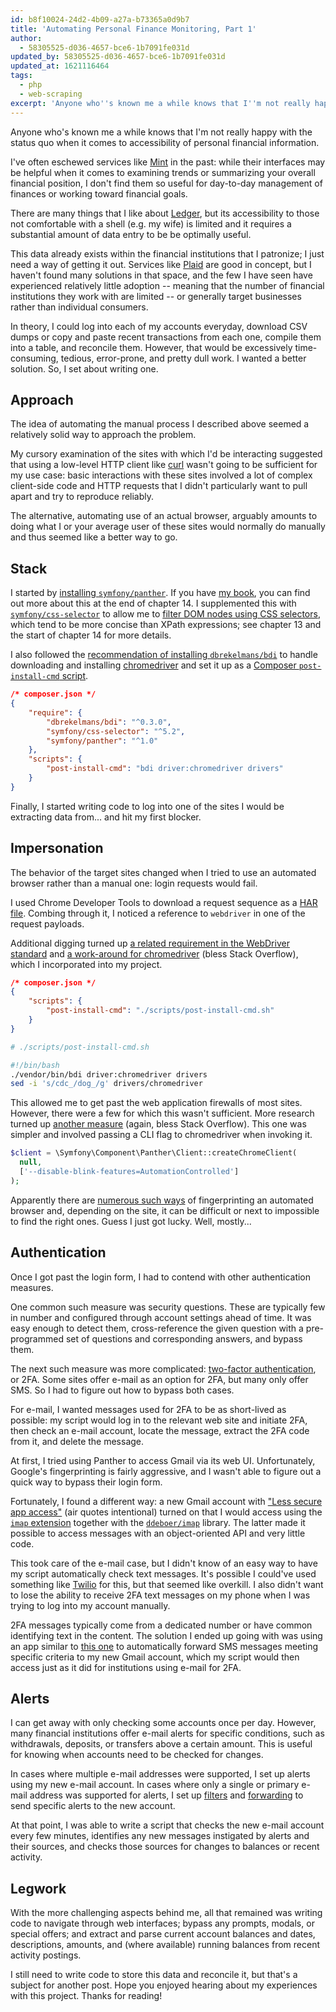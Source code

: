 ```yaml
---
id: b8f10024-24d2-4b09-a27a-b73365a0d9b7
title: 'Automating Personal Finance Monitoring, Part 1'
author:
  - 58305525-d036-4657-bce6-1b7091fe031d
updated_by: 58305525-d036-4657-bce6-1b7091fe031d
updated_at: 1621116464
tags:
  - php
  - web-scraping
excerpt: 'Anyone who''s known me a while knows that I''m not really happy with the status quo when it comes to accessibility of personal financial information.'
---
```

Anyone who's known me a while knows that I'm not really happy with the status quo when it comes to accessibility of personal financial information.

I've often eschewed services like [Mint](https://mint.intuit.com) in the past: while their interfaces may be helpful when it comes to examining trends or summarizing your overall financial position, I don't find them so useful for day-to-day management of finances or working toward financial goals.

There are many things that I like about [Ledger](/2014/03/29/ledger-basics-and-habits), but its accessibility to those not comfortable with a shell (e.g. my wife) is limited and it requires a substantial amount of data entry to be be optimally useful.

This data already exists within the financial institutions that I patronize; I just need a way of getting it out. Services like [Plaid](https://plaid.com/) are good in concept, but I haven't found many solutions in that space, and the few I have seen have experienced relatively little adoption -- meaning that the number of financial institutions they work with are limited -- or generally target businesses rather than individual consumers.

In theory, I could log into each of my accounts everyday, download CSV dumps or copy and paste recent transactions from each one, compile them into a table, and reconcile them. However, that would be excessively time-consuming, tedious, error-prone, and pretty dull work. I wanted a better solution. So, I set about writing one.

## Approach

The idea of automating the manual process I described above seemed a relatively solid way to approach the problem.

My cursory examination of the sites with which I'd be interacting suggested that using a low-level HTTP client like [curl](https://curl.se) wasn't going to be sufficient for my use case: basic interactions with these sites involved a lot of complex client-side code and HTTP requests that I didn't particularly want to pull apart and try to reproduce reliably.

The alternative, automating use of an actual browser, arguably amounts to doing what I or your average user of these sites would normally do manually and thus seemed like a better way to go.

## Stack

I started by [installing `symfony/panther`](https://github.com/symfony/panther#installing-panther). If you have [my book](https://www.phparch.com/books/web-scraping-with-php-2nd-edition/), you can find out more about this at the end of chapter 14. I supplemented this with [`symfony/css-selector`](https://symfony.com/doc/current/components/css_selector.html) to allow me to [filter DOM nodes using CSS selectors](https://symfony.com/doc/current/components/dom_crawler.html#node-filtering), which tend to be more concise than XPath expressions; see chapter 13 and the start of chapter 14 for more details.

I also followed the [recommendation of installing `dbrekelmans/bdi`](https://github.com/symfony/panther#installing-chromedriver-and-geckodriver) to handle downloading and installing [chromedriver](https://chromedriver.chromium.org/) and set it up as a [Composer `post-install-cmd` script](https://getcomposer.org/doc/articles/scripts.md#command-events).

```json
/* composer.json */
{
    "require": {
        "dbrekelmans/bdi": "^0.3.0",
        "symfony/css-selector": "^5.2",
        "symfony/panther": "^1.0"
    },  
    "scripts": {
        "post-install-cmd": "bdi driver:chromedriver drivers"
    }   
}
```

Finally, I started writing code to log into one of the sites I would be extracting data from... and hit my first blocker.

## Impersonation

The behavior of the target sites changed when I tried to use an automated browser rather than a manual one: login requests would fail.

I used Chrome Developer Tools to download a request sequence as a [HAR file](https://toolbox.googleapps.com/apps/har_analyzer/). Combing through it, I noticed a reference to `webdriver` in one of the request payloads.

Additional digging turned up [a related requirement in the WebDriver standard](https://w3c.github.io/webdriver/webdriver-spec.html#interface) and [a work-around for chromedriver](https://stackoverflow.com/questions/33225947/can-a-website-detect-when-you-are-using-selenium-with-chromedriver/52108199#52108199) (bless Stack Overflow), which I incorporated into my project.

```json
/* composer.json */
{
    "scripts": {
        "post-install-cmd": "./scripts/post-install-cmd.sh"
    }
}
```

```bash
# ./scripts/post-install-cmd.sh

#!/bin/bash
./vendor/bin/bdi driver:chromedriver drivers
sed -i 's/cdc_/dog_/g' drivers/chromedriver
```

This allowed me to get past the web application firewalls of most sites. However, there were a few for which this wasn't sufficient. More research turned up [another measure](https://stackoverflow.com/questions/53039551/selenium-webdriver-modifying-navigator-webdriver-flag-to-prevent-selenium-detec/60403652#60403652) (again, bless Stack Overflow). This one was simpler and involved passing a CLI flag to chromedriver when invoking it.

```php
$client = \Symfony\Component\Panther\Client::createChromeClient(
  null,
  ['--disable-blink-features=AutomationControlled']
);
```

Apparently there are [numerous such ways](https://stackoverflow.com/a/60647331/906821) of fingerprinting an automated browser and, depending on the site, it can be difficult or next to impossible to find the right ones. Guess I just got lucky. Well, mostly...

## Authentication

Once I got past the login form, I had to contend with other authentication measures.

One common such measure was security questions. These are typically few in number and configured through account settings ahead of time. It was easy enough to detect them, cross-reference the given question with a pre-programmed set of questions and corresponding answers, and bypass them.

The next such measure was more complicated: [two-factor authentication](https://authy.com/what-is-2fa/), or 2FA. Some sites offer e-mail as an option for 2FA, but many only offer SMS. So I had to figure out how to bypass both cases.

For e-mail, I wanted messages used for 2FA to be as short-lived as possible: my script would log in to the relevant web site and initiate 2FA, then check an e-mail account, locate the message, extract the 2FA code from it, and delete the message.

At first, I tried using Panther to access Gmail via its web UI. Unfortunately, Google's fingerprinting is fairly aggressive, and I wasn't able to figure out a quick way to bypass their login form.

Fortunately, I found a different way: a new Gmail account with ["Less secure app access"](https://support.google.com/accounts/answer/6010255) (air quotes intentional) turned on that I would access using the [`imap` extension](https://www.php.net/imap) together with the [`ddeboer/imap`](https://packagist.org/packages/ddeboer/imap) library. The latter made it possible to access messages with an object-oriented API and very little code.

This took care of the e-mail case, but I didn't know of an easy way to have my script automatically check text messages. It's possible I could've used something like [Twilio](https://www.twilio.com/sms) for this, but that seemed like overkill. I also didn't want to lose the ability to receive 2FA text messages on my phone when I was trying to log into my account manually.

2FA messages typically come from a dedicated number or have common identifying text in the content. The solution I ended up going with was using an app similar to [this one](https://play.google.com/store/apps/details?id=com.frzinapps.smsforward) to automatically forward SMS messages meeting specific criteria to my new Gmail account, which my script would then access just as it did for institutions using e-mail for 2FA.

## Alerts

I can get away with only checking some accounts once per day. However, many financial institutions offer e-mail alerts for specific conditions, such as withdrawals, deposits, or transfers above a certain amount. This is useful for knowing when accounts need to be checked for changes.

In cases where multiple e-mail addresses were supported, I set up alerts using my new e-mail account. In cases where only a single or primary e-mail address was supported for alerts, I set up [filters](https://support.google.com/mail/answer/6579?hl=en) and [forwarding](https://support.google.com/mail/answer/10957?hl=en) to send specific alerts to the new account.

At that point, I was able to write a script that checks the new e-mail account every few minutes, identifies any new messages instigated by alerts and their sources, and checks those sources for changes to balances or recent activity.

## Legwork

With the more challenging aspects behind me, all that remained was writing code to navigate through web interfaces; bypass any prompts, modals, or special offers; and extract and parse current account balances and dates, descriptions, amounts, and (where available) running balances from recent activity postings.

I still need to write code to store this data and reconcile it, but that's a subject for another post. Hope you enjoyed hearing about my experiences with this project. Thanks for reading!